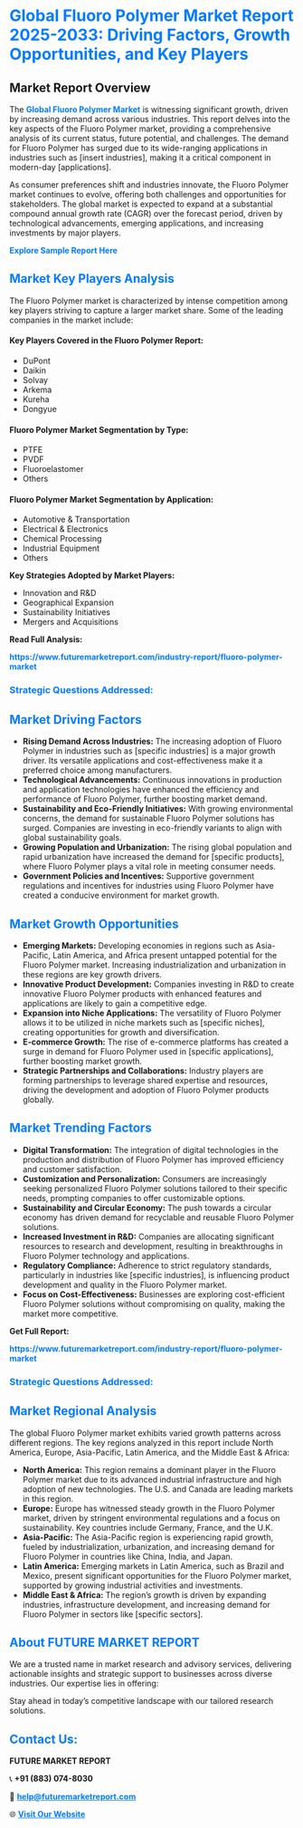 <h1 style="color: #007BFF;">Global Fluoro Polymer Market Report 2025-2033: Driving Factors, Growth Opportunities, and Key Players</h1>

<section id="overview">
<h2>Market Report Overview</h2>
<p>The <a href="https://www.futuremarketreport.com/industry-report/fluoro-polymer-market" style="color: #007BFF; text-decoration: none;"><strong>Global Fluoro Polymer Market</strong></a> is witnessing significant growth, driven by increasing demand across various industries. This report delves into the key aspects of the Fluoro Polymer market, providing a comprehensive analysis of its current status, future potential, and challenges. The demand for Fluoro Polymer has surged due to its wide-ranging applications in industries such as [insert industries], making it a critical component in modern-day [applications].</p>
<p>As consumer preferences shift and industries innovate, the Fluoro Polymer market continues to evolve, offering both challenges and opportunities for stakeholders. The global market is expected to expand at a substantial compound annual growth rate (CAGR) over the forecast period, driven by technological advancements, emerging applications, and increasing investments by major players.</p>
</section>

<section id="overview">
<p><a href="https://www.futuremarketreport.com/request-sample/reportId=84014" style="color: #007BFF; text-decoration: none;"><strong>Explore Sample Report Here</strong></a></p>
</section>

<section id="key-players">
<h2 style="color: #007BFF;">Market Key Players Analysis</h2>
<p>The Fluoro Polymer market is characterized by intense competition among key players striving to capture a larger market share. Some of the leading companies in the market include:</p>
<h4>Key Players Covered in the Fluoro Polymer Report:</h4>
<ul><li>DuPont</li><li>Daikin</li><li>Solvay</li><li>Arkema</li><li>Kureha</li><li>Dongyue</li></ul>
<h4>Fluoro Polymer Market Segmentation by Type:</h4>
<ul><li>PTFE</li><li>PVDF</li><li>Fluoroelastomer</li><li>Others</li></ul>

<h4>Fluoro Polymer Market Segmentation by Application:</h4>
<ul><li>Automotive &amp; Transportation</li><li>Electrical &amp; Electronics</li><li>Chemical Processing</li><li>Industrial Equipment</li><li>Others</li></ul>
<p><strong>Key Strategies Adopted by Market Players:</strong></p>
<ul>
<li>Innovation and R&D</li>
<li>Geographical Expansion</li>
<li>Sustainability Initiatives</li>
<li>Mergers and Acquisitions</li>
</ul>
</section>

<section>
<p><strong>Read Full Analysis: </strong></p><a href="https://www.futuremarketreport.com/industry-report/fluoro-polymer-market" style="color: #007BFF; text-decoration: none;"><strong>https://www.futuremarketreport.com/industry-report/fluoro-polymer-market</strong></a>
<h3 style="color: #007BFF;">Strategic Questions Addressed:</h3>
</section>

<section id="driving-factors">
<h2 style="color: #007BFF;">Market Driving Factors</h2>
<ul>
<li><strong>Rising Demand Across Industries:</strong> The increasing adoption of Fluoro Polymer in industries such as [specific industries] is a major growth driver. Its versatile applications and cost-effectiveness make it a preferred choice among manufacturers.</li>
<li><strong>Technological Advancements:</strong> Continuous innovations in production and application technologies have enhanced the efficiency and performance of Fluoro Polymer, further boosting market demand.</li>
<li><strong>Sustainability and Eco-Friendly Initiatives:</strong> With growing environmental concerns, the demand for sustainable Fluoro Polymer solutions has surged. Companies are investing in eco-friendly variants to align with global sustainability goals.</li>
<li><strong>Growing Population and Urbanization:</strong> The rising global population and rapid urbanization have increased the demand for [specific products], where Fluoro Polymer plays a vital role in meeting consumer needs.</li>
<li><strong>Government Policies and Incentives:</strong> Supportive government regulations and incentives for industries using Fluoro Polymer have created a conducive environment for market growth.</li>
</ul>
</section>

<section id="growth-opportunities">
<h2 style="color: #007BFF;">Market Growth Opportunities</h2>
<ul>
<li><strong>Emerging Markets:</strong> Developing economies in regions such as Asia-Pacific, Latin America, and Africa present untapped potential for the Fluoro Polymer market. Increasing industrialization and urbanization in these regions are key growth drivers.</li>
<li><strong>Innovative Product Development:</strong> Companies investing in R&D to create innovative Fluoro Polymer products with enhanced features and applications are likely to gain a competitive edge.</li>
<li><strong>Expansion into Niche Applications:</strong> The versatility of Fluoro Polymer allows it to be utilized in niche markets such as [specific niches], creating opportunities for growth and diversification.</li>
<li><strong>E-commerce Growth:</strong> The rise of e-commerce platforms has created a surge in demand for Fluoro Polymer used in [specific applications], further boosting market growth.</li>
<li><strong>Strategic Partnerships and Collaborations:</strong> Industry players are forming partnerships to leverage shared expertise and resources, driving the development and adoption of Fluoro Polymer products globally.</li>
</ul>
</section>

<section id="trending-factors">
<h2 style="color: #007BFF;">Market Trending Factors</h2>
<ul>
<li><strong>Digital Transformation:</strong> The integration of digital technologies in the production and distribution of Fluoro Polymer has improved efficiency and customer satisfaction.</li>
<li><strong>Customization and Personalization:</strong> Consumers are increasingly seeking personalized Fluoro Polymer solutions tailored to their specific needs, prompting companies to offer customizable options.</li>
<li><strong>Sustainability and Circular Economy:</strong> The push towards a circular economy has driven demand for recyclable and reusable Fluoro Polymer solutions.</li>
<li><strong>Increased Investment in R&D:</strong> Companies are allocating significant resources to research and development, resulting in breakthroughs in Fluoro Polymer technology and applications.</li>
<li><strong>Regulatory Compliance:</strong> Adherence to strict regulatory standards, particularly in industries like [specific industries], is influencing product development and quality in the Fluoro Polymer market.</li>
<li><strong>Focus on Cost-Effectiveness:</strong> Businesses are exploring cost-efficient Fluoro Polymer solutions without compromising on quality, making the market more competitive.</li>
</ul>
</section>

<section>
<p><strong>Get Full Report: </strong></p><a href="https://www.futuremarketreport.com/industry-report/fluoro-polymer-market" style="color: #007BFF; text-decoration: none;"><strong>https://www.futuremarketreport.com/industry-report/fluoro-polymer-market</strong></a>
<h3 style="color: #007BFF;">Strategic Questions Addressed:</h3>
</section>


<section id="regional-analysis">
<h2 style="color: #007BFF;">Market Regional Analysis</h2>
<p>The global Fluoro Polymer market exhibits varied growth patterns across different regions. The key regions analyzed in this report include North America, Europe, Asia-Pacific, Latin America, and the Middle East & Africa:</p>
<ul>
<li><strong>North America:</strong> This region remains a dominant player in the Fluoro Polymer market due to its advanced industrial infrastructure and high adoption of new technologies. The U.S. and Canada are leading markets in this region.</li>
<li><strong>Europe:</strong> Europe has witnessed steady growth in the Fluoro Polymer market, driven by stringent environmental regulations and a focus on sustainability. Key countries include Germany, France, and the U.K.</li>
<li><strong>Asia-Pacific:</strong> The Asia-Pacific region is experiencing rapid growth, fueled by industrialization, urbanization, and increasing demand for Fluoro Polymer in countries like China, India, and Japan.</li>
<li><strong>Latin America:</strong> Emerging markets in Latin America, such as Brazil and Mexico, present significant opportunities for the Fluoro Polymer market, supported by growing industrial activities and investments.</li>
<li><strong>Middle East & Africa:</strong> The region’s growth is driven by expanding industries, infrastructure development, and increasing demand for Fluoro Polymer in sectors like [specific sectors].</li>
</ul>
</section>

<footer>
<h2 style="color: #007BFF;">About FUTURE MARKET REPORT</h2>
<p>We are a trusted name in market research and advisory services, delivering actionable insights and strategic support to businesses across diverse industries. Our expertise lies in offering:</p>

<p>Stay ahead in today’s competitive landscape with our tailored research solutions.</p>

<h2 style="color: #007BFF;">Contact Us:</h2>
<p><strong>FUTURE MARKET REPORT</strong></p>
<p>📞 <strong>+91 (883) 074-8030</strong></p>
<p>📧 <strong><a href="mailto:help@futuremarketreport.com" style="color: #007BFF;">help@futuremarketreport.com</a></strong></p>
<p>🌐 <strong><a href="https://www.futuremarketreport.com/" style="color: #007BFF;">Visit Our Website</a></strong></p>
</footer>